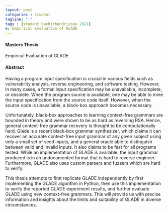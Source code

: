 ```yaml
---
layout: post
categories : student
tagline: "."
tags : [student bachirbendrissou 2021]
e: Empirical Evaluation of GLADE
---
```


#### Masters Thesis

Empirical Evaluation of GLADE

#### Abstract

Having a program input specification is crucial in various fields such as vulnerability analysis, reverse engineering, and software testing. However, in many cases, a formal input specification may be unavailable, incomplete, or obsolete. When the program source is available, one may be able to mine the input specification from the source code itself. However, when the source code is unavailable, a black-box approach becomes necessary.

Unfortunately, black-box approaches to learning context-free grammars are bounded in theory and were shown to be as hard as reversing RSA. Hence, general context-free grammar recovery is thought to be computationally hard. Glade is a recent black-box grammar synthesizer, which claims it can recover an accurate context-free input grammar of any given subject using only a small set of seed inputs, and a general oracle able to distinguish between valid and invalid inputs. It also claims to be fast for all programs tested. While an implementation of GLADE is available, the input grammar produced is in an undocumented format that is hard to reverse engineer. Furthermore, GLADE also uses custom parsers and fuzzers which are hard to verify.

This thesis attempts to first replicate GLADE independently by first implementing the GLADE algorithm in Python, then use this implementation to verify the reported GLADE experiment results, and further evaluate GLADE using new context-free grammars. This will provide us with precise information and insights about the limits and suitability of GLADE in diverse circumstances.
